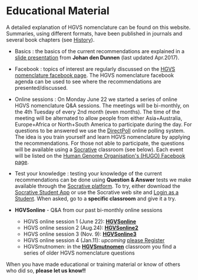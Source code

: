 # Educational Material

A detailed explanation of HGVS nomenclature can be found on this website. Summaries, using different formats, have been published in journals and several book chapters (see [History](history.md)).

- Basics : the basics of the current recommendations are explained in a [slide presentation](http://www.hgvs.org/varnomen/HGVS-basics2017.pdf) from **Johan den Dunnen** (last updated Apr.2017).

- Facebook : topics of interest are regularly discussed on the [HGVS nomenclature facebook page](https://www.facebook.com/HGVSmutnomen). The HGVS nomenclature facebook agenda can be used to see where the recommendations are presented/discussed.

- Online sessions : On Monday June 22 we started a series of online HGVS nomenclature Q&A sessions. The meetings will be bi-monthly, on the 4th Tuesday of every 2nd month (even months). The time of the meeting will be alternated to allow people from either Asia+Australia, Europe+Africa or North+South America to participate during the day. For questions to be answered we use the [DirectPoll](https://www.DirectPoll.com) online polling system. The idea is you train yourself and learn HGVS nomenclature by applying the recommendations. For those not able to participate, the questions will be available using a [Socrative](https://www.Socrative.com) classroom (see below). Each event will be listed on the [Human Genome Organisation's (HUGO) Facebook page](https://www.facebook.com/humangenomeorg).

- Test your knowledge : testing your knowledge of the current recommendations can be done using **Question & Answer** tests we make available through the [Socrative platform](http://www.socrative.com). To try, either download the [Socrative Student App](https://www.socrative.com/apps/) or use the Socrative web site and [Login as a Student](https://b.socrative.com/login/student/). When asked, go to a **specific classroom** and give it a try.

- **HGVSonline** - Q&A from our past bi-monthly online sessions

    - HGVS online session 1 (June 22): **[HGVSonline](https://api.socrative.com/rc/ibPQGW)**
    - HGVS online session 2 (Aug.24): **[HGVSonline2](https://api.socrative.com/rc/vKH4rQ)**
    - HGVS online session 3 (Nov. 9): **[HGVSonline3](https://api.socrative.com/rc/iLc982)**
    - HGVS online session 4 (Jan.11): _upcoming_ [please Register](https://us02web.zoom.us/meeting/register/tZ0qdO6qpj4pG9GG-tSSG9cyzL3qBNR9b177)
    - HGVSmutnomen: in the **[HGVSmutnomen](https://api.socrative.com/rc/NqSXWP)** classroom you find a series of older HGVS nomenclature questions

When you have made educational or training material or know of others who did so, **please let us know!!**
